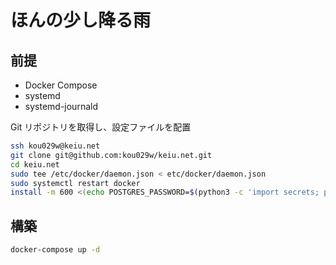 # ほんの少し降る雨

## 前提

- Docker Compose
- systemd
- systemd-journald

Git リポジトリを取得し、設定ファイルを配置

```sh
ssh kou029w@keiu.net
git clone git@github.com:kou029w/keiu.net.git
cd keiu.net
sudo tee /etc/docker/daemon.json < etc/docker/daemon.json
sudo systemctl restart docker
install -m 600 <(echo POSTGRES_PASSWORD=$(python3 -c 'import secrets; print(secrets.token_urlsafe())')) .env
```

## 構築

```sh
docker-compose up -d
```

